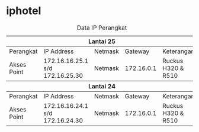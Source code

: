 # iphotel


<table>
	<caption>Data IP Perangkat</caption>
	<thead>
		<tr>
			<th colspan="5">Lantai 25</th>
		</tr>
	</thead>
	<tbody>
		<tr>
			<td>Perangkat</td>
			<td>IP Address</td>
			<td>Netmask</td>
			<td>Gateway</td>
			<td>Keterangan</td>
		</tr>
		<tr>
			<td>Akses Point</td>
			<td>172.16.16.25.1 s/d 172.16.25.30</td>
			<td>Netmask</td>
			<td>172.16.0.1</td>
			<td>Ruckus H320 & R510</td>
		</tr>
	</tbody>
	<thead>
		<tr>
			<th colspan="5">Lantai 24</th>
		</tr>
	</thead>
	<tbody>
		<tr>
			<td>Perangkat</td>
			<td>IP Address</td>
			<td>Netmask</td>
			<td>Gateway</td>
			<td>Keterangan</td>
		</tr>
		<tr>
			<td>Akses Point</td>
			<td>172.16.16.24.1 s/d 172.16.24.30</td>
			<td>Netmask</td>
			<td>172.16.0.1</td>
			<td>Ruckus H320 & R510</td>
		</tr>
	</tbody>
</table>
